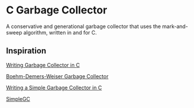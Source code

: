 # C Garbage Collector

A conservative and generational garbage collector that uses the mark-and-sweep algorithm, written in and for C.

## Inspiration

[Writing Garbage Collector in C](https://www.youtube.com/watch?v=2JgEKEd3tw8)

[Boehm-Demers-Weiser Garbage Collector](https://github.com/ivmai/bdwgc/tree/master)

[Writing a Simple Garbage Collector in C](https://maplant.com/gc.html)

[SimpleGC](https://github.com/gtoubassi/SimpleGC)
